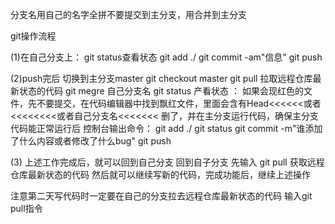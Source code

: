 分支名用自己的名字全拼不要提交到主分支，用合并到主分支

git操作流程

(1)在自己分支上：
git status查看状态
git add ./
git commit -am"信息"
git push

(2)push完后
切换到主分支master
git checkout master
git pull 拉取远程仓库最新状态的代码
git megre 自己分支名
git status 产看状态 ： 
如果会现红色的文件，先不要提交，在代码编辑器中找到飘红文件，里面会含有Head<<<<<<或者<<<<<<<<或者自己分支名<<<<<<<
删了，并在主分支运行代码，确保主分支代码能正常运行后
控制台输出命令：
git add ./
git status
git commit -m"谁添加了什么内容或者修改了什么bug"
git push


(3) 上述工作完成后，就可以回到自己分支
回到自子分支
先输入
git pull 获取远程仓库最新状态的代码
然后就可以继续写新的代码，完成功能后，继续上述操作

注意第二天写代码时一定要在自己的分支拉去远程仓库最新状态的代码 输入git pull指令